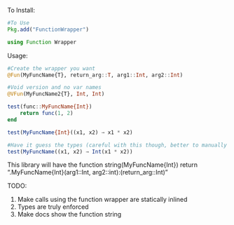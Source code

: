 To Install:
```julia
#To Use
Pkg.add("FunctionWrapper")

using Function Wrapper
```

Usage:
```julia
#Create the wrapper you want
@Fun(MyFuncName{T}, return_arg::T, arg1::Int, arg2::Int)

#Void version and no var names
@VFun(MyFuncName2{T}, Int, Int)

test(func::MyFuncName{Int})
    return func(1, 2)
end

test(MyFuncName{Int}((x1, x2) → x1 * x2)

#Have it guess the types (careful with this though, better to manually type)
test(MyFuncName((x1, x2) → Int(x1 * x2))
```

This library will have the function string(MyFuncName{Int}) return “.MyFuncName{Int}(arg1::Int, arg2::int):(return_arg::Int)”

TODO:
1. Make calls using the function wrapper are statically inlined
2. Types are truly enforced
3. Make docs show the function string